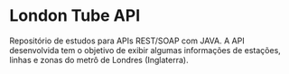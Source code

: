 # London Tube API
Repositório de estudos para APIs REST/SOAP com JAVA. A API desenvolvida tem o objetivo de exibir algumas informações de estações, linhas e zonas do metrô de Londres (Inglaterra).
